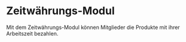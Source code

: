 # Zeitwährungs-Modul

Mit dem Zeitwährungs-Modul können Mitglieder die Produkte mit ihrer Arbeitszeit bezahlen.
